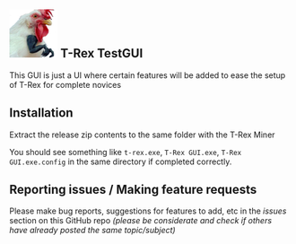 ## <img src="T-Rex_GUI_Icon.png" width="86" alt="T-Rex-TestGUI"> T-Rex TestGUI

This GUI is just a UI where certain features will be added to ease the setup of T-Rex for complete novices

## Installation

Extract the release zip contents to the same folder with the T-Rex Miner

You should see something like `t-rex.exe`, `T-Rex GUI.exe`, `T-Rex GUI.exe.config` in the same directory if completed correctly.

## Reporting issues / Making feature requests

Please make bug reports, suggestions for features to add, etc in the *issues* section on this GitHub repo *(please be considerate and check if others have already posted the same topic/subject)*
